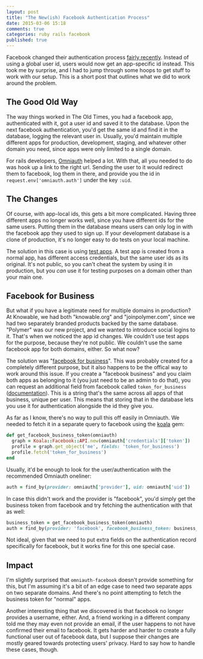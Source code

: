 ```yaml
---
layout: post
title: "The New(ish) Facebook Authentication Process"
date: 2015-03-06 15:18
comments: true
categories: ruby rails facebook
published: true
---
```


Facebook changed their authentication process [fairly recently](https://developers.facebook.com/docs/apps/upgrading#upgrading_v2_0_user_ids). Instead of using a global user id, users would now get an app-specific id instead. This took me by surprise, and I had to jump through some hoops to get stuff to work with our setup. This is a short post that outlines what we did to work around the problem.

<!-- more -->

## The Good Old Way

The way things worked in The Old Times, you had a facebook app, authenticated with it, got a user id and saved it to the database. Upon the next facebook authentication, you'd get the same id and find it in the database, logging the relevant user in. Usually, you'd maintain multiple different apps for production, development, staging, and whatever other domain you need, since apps were only limited to a single domain.

For rails developers, [Omniauth](https://github.com/mkdynamic/omniauth-facebook) helped a lot. With that, all you needed to do was hook up a link to the right url. Sending the user to it would redirect them to facebook, log them in there, and provide you the id in `request.env['omniauth.auth']` under the key `:uid`.

## The Changes

Of course, with app-local ids, this gets a bit more complicated. Having three different apps no longer works well, since you have different ids for the same users. Putting them in the database means users can only log in with the facebook app they used to sign up. If your development database is a clone of production, it's no longer easy to do tests on your local machine.

The solution in this case is using [test apps](https://developers.facebook.com/docs/apps/test-apps). A test app is created from a normal app, has different access credentials, but the same user ids as its original. It's not public, so you can't cheat the system by using it in production, but you *can* use it for testing purposes on a domain other than your main one.

## Facebook for Business

But what if you have a legitimate need for multiple domains in production? At Knowable, we had both "knowable.org" and "joinpolymer.com", since we had two separately branded products backed by the same database. "Polymer" was our new project, and we wanted to introduce social logins to it. That's when we noticed the app id changes. We couldn't use test apps for the purpose, because they're not public. We couldn't use the same facebook app for both domains, either. So what now?

The solution was "[facebook for business](https://www.facebook.com/business)". This was probably created for a completely different purpose, but it also happens to be the offical way to work around this issue. If you create a "facebook business" and you claim both apps as belonging to it (you just need to be an admin to do that), you can request an additional field from facebook called `token_for_business` ([documentation](https://developers.facebook.com/docs/apps/for-business)). This is a string that's the same across all apps of that business, unique per user. This means that storing that in the database lets you use it for authentication alongside the id they give you.

As far as I know, there's no way to pull this off easily in Omniauth. We needed to fetch it in a separate query to facebook using the [koala](https://github.com/arsduo/koala) gem:

``` ruby
def get_facebook_business_token(omniauth)
  graph = Koala::Facebook::API.new(omniauth['credentials']['token'])
  profile = graph.get_object('me', fields: 'token_for_business')
  profile.fetch('token_for_business')
end
```

Usually, it'd be enough to look for the user/authentication with the recommended Omniauth oneliner:

``` ruby
auth = find_by(provider: omniauth['provider'], uid: omniauth['uid'])
```

In case this didn't work and the provider is "facebook", you'd simply get the business token from facebook and try fetching the authentication with that as well:

``` ruby
business_token = get_facebook_business_token(omniauth)
auth = find_by(provider: 'facebook', facebook_business_token: business_token)
```

Not ideal, given that we need to put extra fields on the authentication record specifically for facebook, but it works fine for this one special case.

## Impact

I'm slightly surprised that `omniauth-facebook` doesn't provide something for this, but I'm assuming it's a bit of an edge case to need two separate apps on two separate domains. And there's no point attempting to fetch the business token for "normal" apps.

Another interesting thing that we discovered is that facebook no longer provides a username, either. And, a friend working in a different company told me they may even not provide an email, if the user happens to not have confirmed their email to facebook. It gets harder and harder to create a fully functional user out of facebook data, but I suppose their changes are mostly geared towards protecting users' privacy. Hard to say how to handle these cases, though.

